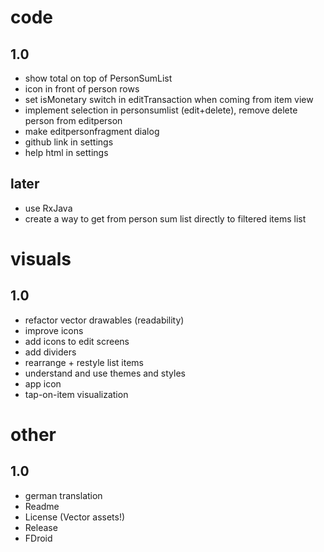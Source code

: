 # code
## 1.0
- show total on top of PersonSumList
- icon in front of person rows
- set isMonetary switch in editTransaction when coming from item view
- implement selection in personsumlist (edit+delete), remove delete person from editperson
- make editpersonfragment dialog
- github link in settings
- help html in settings
## later
- use RxJava
- create a way to get from person sum list directly to filtered items list

# visuals
## 1.0
- refactor vector drawables (readability)
- improve icons
- add icons to edit screens
- add dividers
- rearrange + restyle list items
- understand and use themes and styles
- app icon
- tap-on-item visualization

# other
## 1.0
- german translation
- Readme
- License (Vector assets!)
- Release 
- FDroid
